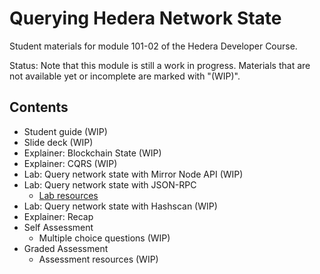 # Querying Hedera Network State

Student materials for module 101-02 of the Hedera Developer Course.

Status: Note that this module is still a work in progress.
Materials that are not available yet or incomplete are marked with "(WIP)".

## Contents

- Student guide (WIP)
- Slide deck (WIP)
- Explainer: Blockchain State (WIP)
- Explainer: CQRS (WIP)
- Lab: Query network state with Mirror Node API (WIP)
- Lab: Query network state with JSON-RPC
  - [Lab resources](../hdc10102LabQueryRpc/)
- Lab: Query network state with Hashscan (WIP)
- Explainer: Recap
- Self Assessment
  - Multiple choice questions (WIP)
- Graded Assessment
  - Assessment resources (WIP)
